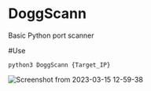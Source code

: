 # DoggScann
Basic Python port scanner

#Use

```
python3 DoggScann {Target_IP}
```
![Screenshot from 2023-03-15 12-59-38](https://user-images.githubusercontent.com/63917314/225401635-f8a74eb0-7c45-439f-bb00-033dbeabf01f.png)
